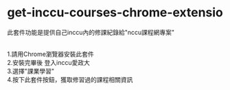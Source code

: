 # get-inccu-courses-chrome-extensio
此套件功能是提供自己inccu內的修課紀錄給"nccu課程網專案"<br><br>

1.請用Chrome瀏覽器安裝此套件<br>
2.安裝完畢後 登入inccu愛政大<br>
3.選擇"課業學習"<br>
4.按下此套件按鈕，獲取修習過的課程相關資訊<br>
